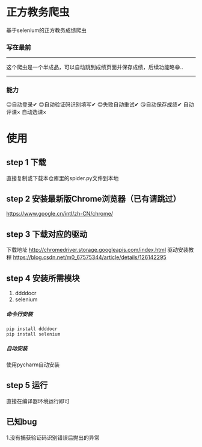 # 正方教务爬虫
基于selenium的正方教务成绩爬虫

### 写在最前
***
这个爬虫是一个半成品，可以自动跳到成绩页面并保存成绩，后续功能略😁..
***

### 能力
😉自动登录✔
😍自动验证码识别填写✔
😊失败自动重试✔
😘自动保存成绩✔
自动评课×
自动选课×


# 使用
## step 1 下载
直接复制或下载本仓库里的spider.py文件到本地
## step 2 安装最新版Chrome浏览器（已有请跳过）
https://www.google.cn/intl/zh-CN/chrome/
## step 3 下载对应的驱动
下载地址  http://chromedriver.storage.googleapis.com/index.html
驱动安装教程 https://blog.csdn.net/m0_67575344/article/details/126142295

## step 4 安装所需模块
1. ddddocr
2. selenium

##### 命令行安装

```
pip install ddddocr
pip install selenium
```

##### 自动安装
使用pycharm自动安装


## step 5 运行
直接在编译器环境运行即可

## 已知bug
1.没有捕获验证码识别错误后抛出的异常
